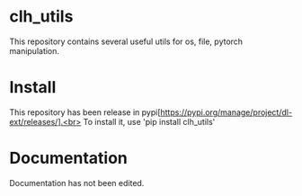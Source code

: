 # clh_utils
This repository contains several useful utils for os, file, pytorch manipulation.

# Install
This repository has been release in pypi[https://pypi.org/manage/project/dl-ext/releases/].<br>
To install it, use 'pip install clh_utils'
# Documentation
Documentation has not been edited.

